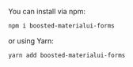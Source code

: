 You can install via npm:

```bash
npm i boosted-materialui-forms
```

or using Yarn:

```bash
yarn add boosted-materialui-forms
```